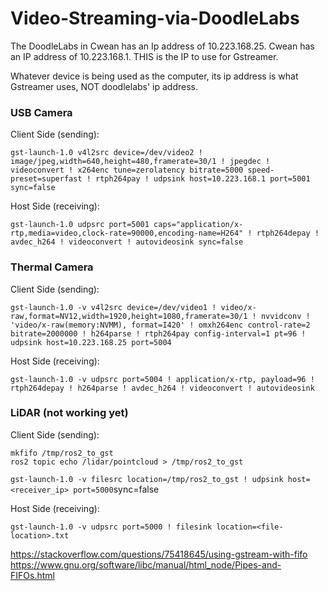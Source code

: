# Video-Streaming-via-DoodleLabs

The DoodleLabs in Cwean has an Ip address of 10.223.168.25.
Cwean has an IP address of 10.223.168.1. THIS is the IP to use for Gstreamer.

Whatever device is being used as the computer, its ip address is what Gstreamer uses, NOT doodlelabs' ip address.

### USB Camera

Client Side (sending):

`gst-launch-1.0 v4l2src device=/dev/video2 ! image/jpeg,width=640,height=480,framerate=30/1 ! jpegdec ! videoconvert ! x264enc tune=zerolatency bitrate=5000 speed-preset=superfast ! rtph264pay ! udpsink host=10.223.168.1 port=5001 sync=false` 


Host Side (receiving):

`gst-launch-1.0 udpsrc port=5001 caps="application/x-rtp,media=video,clock-rate=90000,encoding-name=H264" ! rtph264depay ! avdec_h264 ! videoconvert ! autovideosink sync=false`


### Thermal Camera

Client Side (sending): 

`gst-launch-1.0 -v v4l2src device=/dev/video1 ! video/x-raw,format=NV12,width=1920,height=1080,framerate=30/1 ! nvvidconv ! 'video/x-raw(memory:NVMM), format=I420' ! omxh264enc control-rate=2 bitrate=2000000 ! h264parse ! rtph264pay config-interval=1 pt=96 ! udpsink host=10.223.168.25 port=5004`


Host Side (receiving):

`gst-launch-1.0 -v udpsrc port=5004 ! application/x-rtp, payload=96 ! rtph264depay ! h264parse ! avdec_h264 ! videoconvert ! autovideosink`


### LiDAR (not working yet)


Client Side (sending):
``` terminal
mkfifo /tmp/ros2_to_gst
ros2 topic echo /lidar/pointcloud > /tmp/ros2_to_gst
```

`gst-launch-1.0 -v filesrc location=/tmp/ros2_to_gst ! udpsink host=<receiver_ip> port=5000`sync=false

Host Side (receiving):

`gst-launch-1.0 -v udpsrc port=5000 ! filesink location=<file-location>.txt`

https://stackoverflow.com/questions/75418645/using-gstream-with-fifo
https://www.gnu.org/software/libc/manual/html_node/Pipes-and-FIFOs.html
